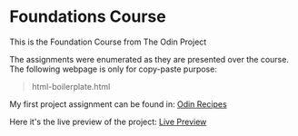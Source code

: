 # Foundations Course

This is the Foundation Course from The Odin Project  

The assignments were enumerated as they are presented over the course. The following webpage is only for copy-paste purpose:

> html-boilerplate.html

My first project assignment can be found in:
[Odin Recipes](https://github.com/amasalgadog/odin-recipes)

Here it's the live preview of the project:
[Live Preview](https://amasalgadog.github.io/odin-recipes)
